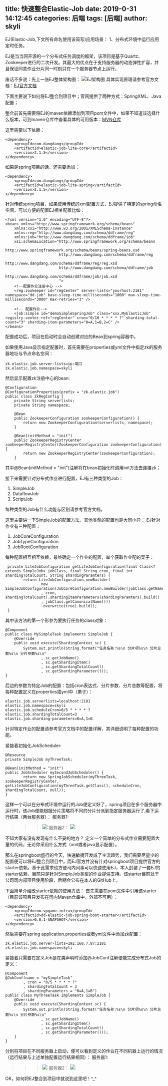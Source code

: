 title: 快速整合Elastic-Job
date: 2019-0-31 14:12:45
categories: 后端
tags: [后端]
author: skyli
------

EJ(Elastic-Job,下文所有命名使用该简写)应用场景：
1、分布式环境中运行应用定时任务。

EJ是当当网开源的一个分布式任务调度的框架，该项目是基于Quartz、Zookeeper进行的二次开发。其最大的优点在于支持服务器的动态弹性扩容，并且保证同意作业分片同一时刻只在一个服务器节点上运行。

废话不多说：先上一张EJ整体架构图：
![EJ架构图](https://raw.githubusercontent.com/lz330718637/Images/master/20190131141956.png)
具体实现原理请参考官方文档：[EJ官方文档](http://elasticjob.io/docs/elastic-job-lite/00-overview/)

下面主要说下如何将EJ整合到项目中；官网提供了两种方式：SpringXML、Java配置；

整合前首先需要将EJ的maven依赖添加到项目pom文件中，如果不知道该选择什么版本，可到maven仓库中查看具体的可用版本：[MVN仓库](https://mvnrepository.com/)

这里需要以下依赖：
```
<dependency>
    <groupId>com.dangdang</groupId>
    <artifactId>elastic-job-lite-core</artifactId>
    <version>2.1.5</version>
</dependency>
```
如果是spring项目的话，还需要添加：
```
<dependency>
    <groupId>com.dangdang</groupId>
    <artifactId>elastic-job-lite-spring</artifactId>
    <version>2.1.5</version>
</dependency>
```


针对传统spring项目，如果使用传统的xml配置方式，EJ提供了特定的spring命名空间，可以方便的配置EJ相关配置比如：
```
<?xml version="1.0" encoding="UTF-8"?>
<beans xmlns="http://www.springframework.org/schema/beans"
    xmlns:xsi="http://www.w3.org/2001/XMLSchema-instance"
    xmlns:reg="http://www.dangdang.com/schema/ddframe/reg"
    xmlns:job="http://www.dangdang.com/schema/ddframe/job"
    xsi:schemaLocation="http://www.springframework.org/schema/beans
                        http://www.springframework.org/schema/beans/spring-beans.xsd
                        http://www.dangdang.com/schema/ddframe/reg
                        http://www.dangdang.com/schema/ddframe/reg/reg.xsd
                        http://www.dangdang.com/schema/ddframe/job
                        http://www.dangdang.com/schema/ddframe/job/job.xsd
                        ">
    <!--配置作业注册中心 -->
    <reg:zookeeper id="regCenter" server-lists="yourhost:2181" namespace="dd-job" base-sleep-time-milliseconds="1000" max-sleep-time-milliseconds="3000" max-retries="3" />
    
    <!-- 配置作业-->
    <job:simple id="demoSimpleSpringJob" class="xxx.MyElasticJob" registry-center-ref="regCenter" cron="0/10 * * * * ?" sharding-total-count="3" sharding-item-parameters="0=A,1=B,2=C" />
</beans>
```
配置成功后，项目在启动时会自动创建对应的Bean到spring容器中。

如果使用Java显示指定配置时，首先需要在properties或yml文件中指定zk的服务器地址与节点命名空间：
```
zk.elastic.job.server-lists=ip:端口
zk.elastic.job.namespace=skyli
```

然后显示配置zk注册中心的bean:
```
@Configuration
@ConfigurationProperties(prefix = "zk.elastic.job")
public class ZkRegConfig {
    private String serverlists;
    private String namespace;
    
    @Bean
    public ZookeeperConfiguration zookeeperConfiguration() {
        return new ZookeeperConfiguration(serverlists, namespace);
    }

    @Bean(initMethod = "init")
    public ZookeeperRegistryCenter zookeeperRegistryCenter(ZookeeperConfiguration zookeeperConfiguration) {
        return new ZookeeperRegistryCenter(zookeeperConfiguration);
    }
```

其中@Bean(initMethod = "init")注解将在bean初始化时调用init方法去连接zk；

接下来需要针对分布式作业进行配置，EJ有三种类型的Job：

1. SimpleJob
2. DataflowJob
3. ScriptJob

每种类型的Job有什么功能与区别请参考官方文档。

这里主要讲一下SimpleJob的配置方法，其他类型的配置也是大同小异：
EJ针对作业有三种配置：

1. JobCoreConfiguration
2. JobTypeConfiguration
3. JobRootConfiguration

每种配置相互相互依赖，最终确定一个作业的配置，举个获取作业配的栗子：
```
 private LiteJobConfiguration getLiteJobConfiguration(final Class<? extends SimpleJob> jobClass, final String cron, final int shardingTotalCount, String shardingParamters) {
        return LiteJobConfiguration.newBuilder(
                new SimpleJobConfiguration(JobCoreConfiguration.newBuilder(jobClass.getName()
                , cron, shardingTotalCount).shardingItemParameters(shardingParamters).build()
                , jobClass.getCanonicalName()))
                .overwrite(true).build();
 }
```
其中该方法的第一个形参为要执行任务的class对象：
```
@Component
public class MySimpleTask implements SimpleJob {
    @Override
    public void execute(ShardingContext sc) {
        System.out.println(String.format("任务名称:%s\n 分片项%s\n 分片总数%s\n 分片参数%s\n"
                , sc.getJobName()
                , sc.getShardingItem()
                , sc.getShardingTotalCount()
                , sc.getShardingParameter()));
}
```

后边的参数为特定Job的配置：包括cron表达式、分片参数、分片总数等配置，将每种配置定义在properties或yml中（栗子）：
```
elastic.job.serverlists=localhost:2181
elastic.job.namespace=skyli
elastic.job.scheduleCron=0/5 * * * * ?
elastic.job.shardingTotalCount=3
elastic.job.sharding-parameters=0=A,1=B
```

针对特定作业的配置请参考官方文档中的配置详解，其详细说明了每种配置的功能。

紧接着初始化JobScheduler:
```
@Resource
private SimpleJob myThreeTask;

@Bean(initMethod = "init")
public JobScheduler mySecondJobScheduler() {
        return new SpringJobScheduler(myThreeTask, zookeeperRegistryCenter, getLiteJobConfiguration(myThreeTask.getClass(), scheduleCron, shardingTotalCount, null));
}
```

这样一个可以在分布式环境中运行的Job便定义好了，spring项目在多个服务器中运行时，该Job便能根据分片策略将不同的分片分派到指定服务器运行了,看下运行结果（两台服务器）：
服务器1:
>>>![](https://raw.githubusercontent.com/lz330718637/Images/master/20190131125146.png)
服务器2：
>>>![](https://raw.githubusercontent.com/lz330718637/Images/master/20190131130623.png)

不知大家有没有发现有什么不妥的地方？ 定义一个简单的分布式作业需要配置大量的代码，无论你采用什么方式（xml或者java显示配置）。

那么在springboot盛行的今天，快速敏捷开发成了主流趋势，我们需要尽量少的配置便可以将EJ整合到项目中，而EJ官方并没有针对springboot项目提供官方的starter依赖。基于此需求也方便司内同事可以快速使用EJ，本人封装了一套EJ的starter依赖，目前只是针对SimpleJob类型的作业提供支持。该starter目前处于公司司内部项目使用阶段，后期会公布在本人的GitHub上。


下面简单介绍改starter依赖的使用方法：
首先需要在pom文件中引用该starter（目前该项目只发布在司内Maven仓库中，外部不可用）：
```
<dependency>
    <groupId>com.vpgame.infra</groupId>
    <artifactId>dd-elastic-job-spring-boot-starter</artifactId>
    <version>0.0.1-SNAPSHOT</version>
</dependency>
```
然后需要在spring application.properties或者yml文件中添加zk配置：
```
zk.elastic.job.server-lists=192.168.7.87:2181
zk.elastic.job.namespace=skyli
```
紧接着只需要在定义Job是在类声明时添加@JobConf注解便能完成分布式Job的定义：
```
@Component
@JobConf(name = "mySimpleTask"
        , cron = "0/5 * * * * ?"
        , shardingTotalCount = 3
        , shardingParameters = "0=A,1=B")
public class MyThreeTask implements SimpleJob {
    @Override
    public void execute(ShardingContext sc) {
        System.out.println(String.format("任务名称:%s\n 分片项%s\n 分片总数%s\n 分片参数%s\n"
                , sc.getJobName()
                , sc.getShardingItem()
                , sc.getShardingTotalCount()
                , sc.getShardingParameter()));
    }
}

```
分别将项目在不同服务器上启动，便可以看到定义的作业在不同机器上运行的情况（运行结果与上述单独配置运行结果相同）：
服务器1:
>>>![](https://raw.githubusercontent.com/lz330718637/Images/master/20190131125146.png)
服务器2：
>>>![](https://raw.githubusercontent.com/lz330718637/Images/master/20190131130623.png)

OK，如何将EJ整合到项目中就说到这里吧！^_^